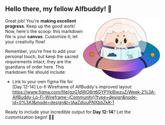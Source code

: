 ## Hello there, my fellow Alfbuddy! 💖

<img align="right" width="250px" src="../../assets/alf/alf-ufo.png">

Great job! You're **making excellent progress**. Keep up the good work! Now, here's the scoop: this markdown file is your **canvas**. Customize it; let your creativity flow!

Remember, you're free to add your personal touch, but keep the sacred requirements intact; they are the guardians of order here. This markdown file should include:
- Link to your own figma file for [Day 12-14] Lo-fi Wireframe of AlfBuddy's improved layout:
https://www.figma.com/file/gzG1dWO8rt6GYPYklBwzuZ/Week-2%3A-AlfBuddy-Lo-Fi-Wireframe-(Community)?type=design&node-id=0%3A1&mode=design&t=lAaZdiuuPNXbbZkK-1 

Ready to include your incredible output for **Day 12-14**? Let the customization begin! 🚀✨

<!-- You may now delete and modify the content of this file -->
